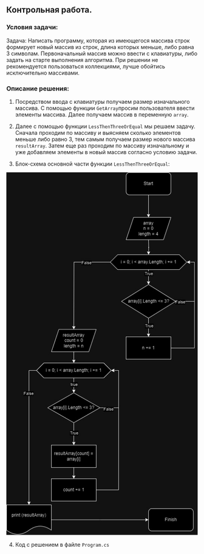 ## Контрольная работа.

### Условия задачи:
 Задача: Написать программу, которая из имеющегося массива строк формирует новый массив из строк, длина которых меньше, либо равна 3 символам. Первоначальный массив можно ввести с клавиатуры, либо задать на старте выполнения алгоритма. При решении не рекомендуется пользоваться коллекциями, лучше обойтись исключительно массивами.

 ### Описание решения:
 1. Посредством ввода с клавиатуры получаем размер изначального массива. С помощью функции `GetArray`просим пользователя ввести элементы массива. Далее получаем массив в переменную `array`.

 2. Далее с помощью функции `LessThenThreeOrEqual` мы решаем задачу. Сначала проходим по массиву и выясняем сколько элементов меньше либо равно 3, тем самым получаем размер нового массива `resultArray`. Затем еще раз проходим по массиву изначальному и уже добавляем элементы в новый массив согласно условию задачи.

3. Блок-схема основной части функции `LessThenThreeOrEqual`:

![название функции](LessThenThreeOrEqual.jpg)

4. Код с решением в файле `Program.cs`


